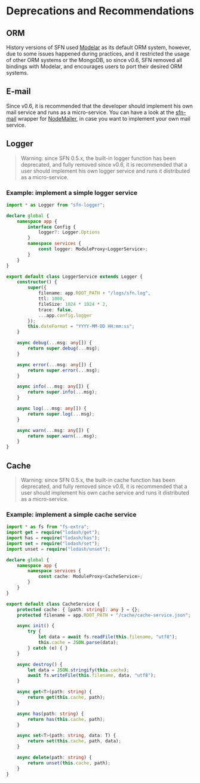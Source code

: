 <!-- title: Deprecated; order: 17 -->

# Deprecations and Recommendations

## ORM

History versions of SFN used [Modelar](https://github.com/hyurl/modelar) as its
default ORM system, however, due to some issues happened during practices, and
it restricted the usage of other ORM systems or the MongoDB, so since v0.6, SFN
removed all bindings with Modelar, and encourages users to port their desired 
ORM systems.

## E-mail

Since v0.6, it is recommended that the developer should implement his own mail
service and runs as a micro-service. You can have a look at the
[sfn-mail](https://github.com/hyurl/sfn-mail) wrapper for
[NodeMailer](https://github.com/nodemailer/nodemailer), in case you want to
implement your own mail service.

## Logger

> Warning: since SFN 0.5.x, the built-in logger function has been deprecated,
> and fully removed since v0.6, it is recommended that a user should implement
> his own logger service and runs it distributed as a micro-service.

### Example: implement a simple logger service

```ts
import * as Logger from "sfn-logger";

declare global {
    namespace app {
        interface Config {
            logger?: Logger.Options
        }
        namespace services {
            const logger: ModuleProxy<LoggerService>;
        }
    }
}

export default class LoggerService extends Logger {
    constructor() {
        super({
            filename: app.ROOT_PATH + "/logs/sfn.log",
            ttl: 1000,
            fileSize: 1024 * 1024 * 2,
            trace: false,
            ...app.config.logger
        });
        this.dateFormat = "YYYY-MM-DD HH:mm:ss";
    }

    async debug(...msg: any[]) {
        return super.debug(...msg);
    }

    async error(...msg: any[]) {
        return super.error(...msg);
    }

    async info(...msg: any[]) {
        return super.info(...msg);
    }

    async log(...msg: any[]) {
        return super.log(...msg);
    }

    async warn(...msg: any[]) {
        return super.warn(...msg);
    }
}
```

## Cache

> Warning: since SFN 0.5.x, the built-in cache function has been deprecated,
> and fully removed since v0.6, it is recommended that a user should implement
> his own cache service and runs it distributed as a micro-service.

### Example: implement a simple cache service

```ts
import * as fs from "fs-extra";
import get = require("lodash/get");
import has = require("lodash/has");
import set = require("lodash/set");
import unset = require("lodash/unset");

declare global {
    namespace app {
        namespace services {
            const cache: ModuleProxy<CacheService>;
        }
    }
}

export default class CacheService {
    protected cache: { [path: string]: any } = {};
    protected filename = app.ROOT_PATH + "/cache/cache-service.json";

    async init() {
        try {
            let data = await fs.readFile(this.filename, "utf8");
            this.cache = JSON.parse(data);
        } catch (e) { }
    }

    async destroy() {
        let data = JSON.stringify(this.cache);
        await fs.writeFile(this.filename, data, "utf8");
    }

    async get<T>(path: string) {
        return get(this.cache, path);
    }

    async has(path: string) {
        return has(this.cache, path);
    }

    async set<T>(path: string, data: T) {
        return set(this.cache, path, data);
    }

    async delete(path: string) {
        return unset(this.cache, path);
    }
}
```
